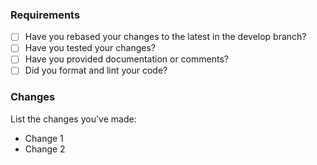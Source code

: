 ### Requirements

- [ ] Have you rebased your changes to the latest in the develop branch?
- [ ] Have you tested your changes?
- [ ] Have you provided documentation or comments?
- [ ] Did you format and lint your code?

### Changes

List the changes you've made:

- Change 1
- Change 2
